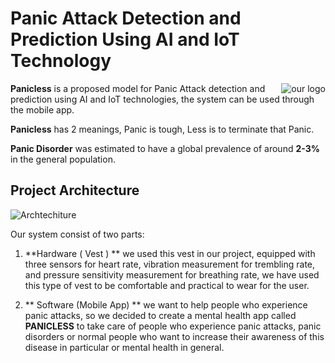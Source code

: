# Panic Attack Detection and Prediction Using AI and IoT Technology

<img src="https://github.com/PanicLess-2023/.github/assets/77099631/c2c952ab-ccd9-46d5-86fb-822354e47b96" alt="our logo" align="right" margin-bottom="20px"/>



**Panicless** is a proposed model for Panic Attack detection and prediction using AI and IoT technologies, the system can be used through the mobile app.

**Panicless** has 2 meanings, Panic is tough, Less is to terminate that Panic.

**Panic Disorder** was estimated to have a global prevalence of around **2-3%** in the general population.

## Project Architecture
![Archtechiture](https://github.com/PanicLess-2023/.github/assets/77099631/1c9526e1-d2e6-464b-90fd-4e6f093172f1)

Our system consist of two parts:

1. **Hardware ( Vest ) **
we used this vest in our project, equipped with three sensors for heart rate, vibration
measurement for trembling rate, and pressure sensitivity measurement for breathing rate, we have used this type of vest to be comfortable and practical to wear for the user.

2. ** Software (Mobile App) **
we want to help people who experience panic attacks, so we decided to create a mental health app called **PANICLESS** to take care of people who experience panic attacks, panic disorders or normal people who want to increase their awareness of this disease in particular or mental health in general.





